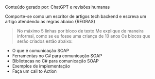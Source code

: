 
Conteúdo gerado por: ChatGPT e revisões humanas

Comporte-se como um escritor de artigos tech backend e escreva um artigo atendendo as regras abaixo
{REGRAS}
> No máximo 5 linhas por bloco de texto
> Me explique de maneira informal, como se eu fosse uma criança de 10 anos
> Os blocos que serão criados estão abaixo:
- O que é comunicação SOAP
- Ferramentas no C# para comunicação SOAP
- Bibliotecas  no C# para comunicação SOAP
 - Exemplos de implementação
- Faça um call to Action